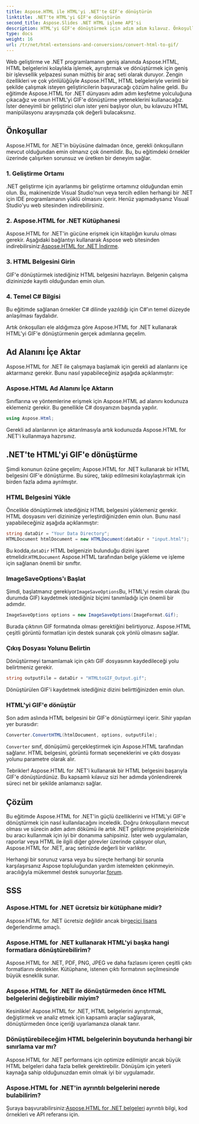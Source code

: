 ```yaml
---
title: Aspose.HTML ile HTML'yi .NET'te GIF'e dönüştürün
linktitle: .NET'te HTML'yi GIF'e dönüştürün
second_title: Aspose.Slides .NET HTML işleme API'si
description: HTML'yi GIF'e dönüştürmek için adım adım kılavuz. Önkoşullar, kod örnekleri, SSS'ler ve daha fazlası! Aspose.HTML ile HTML manipülasyonunuzu optimize edin.
type: docs
weight: 16
url: /tr/net/html-extensions-and-conversions/convert-html-to-gif/
---
```


Web geliştirme ve .NET programlamanın geniş alanında Aspose.HTML, HTML belgelerini kolaylıkla işlemek, ayrıştırmak ve dönüştürmek için geniş bir işlevsellik yelpazesi sunan müthiş bir araç seti olarak duruyor. Zengin özellikleri ve çok yönlülüğüyle Aspose.HTML, HTML belgeleriyle verimli bir şekilde çalışmak isteyen geliştiricilerin başvuracağı çözüm haline geldi. Bu eğitimde Aspose.HTML for .NET dünyasını adım adım keşfetme yolculuğuna çıkacağız ve onun HTML'yi GIF'e dönüştürme yeteneklerini kullanacağız. İster deneyimli bir geliştirici olun ister yeni başlıyor olun, bu kılavuzu HTML manipülasyonu arayışınızda çok değerli bulacaksınız.

## Önkoşullar

Aspose.HTML for .NET'in büyüsüne dalmadan önce, gerekli önkoşulların mevcut olduğundan emin olmanız çok önemlidir. Bu, bu eğitimdeki örnekler üzerinde çalışırken sorunsuz ve üretken bir deneyim sağlar.

### 1. Geliştirme Ortamı

.NET geliştirme için ayarlanmış bir geliştirme ortamınız olduğundan emin olun. Bu, makinenizde Visual Studio'nun veya tercih edilen herhangi bir .NET için IDE programlamanın yüklü olmasını içerir. Henüz yapmadıysanız Visual Studio'yu web sitesinden indirebilirsiniz.

### 2. Aspose.HTML for .NET Kütüphanesi

 Aspose.HTML for .NET'in gücüne erişmek için kitaplığın kurulu olması gerekir. Aşağıdaki bağlantıyı kullanarak Aspose web sitesinden indirebilirsiniz:[Aspose.HTML for .NET İndirme](https://releases.aspose.com/html/net/).

### 3. HTML Belgesini Girin

GIF'e dönüştürmek istediğiniz HTML belgesini hazırlayın. Belgenin çalışma dizininizde kayıtlı olduğundan emin olun.

### 4. Temel C# Bilgisi

Bu eğitimde sağlanan örnekler C# dilinde yazıldığı için C#'ın temel düzeyde anlaşılması faydalıdır.

Artık önkoşulları ele aldığımıza göre Aspose.HTML for .NET kullanarak HTML'yi GIF'e dönüştürmenin gerçek adımlarına geçelim.

## Ad Alanını İçe Aktar

Aspose.HTML for .NET ile çalışmaya başlamak için gerekli ad alanlarını içe aktarmanız gerekir. Bunu nasıl yapabileceğiniz aşağıda açıklanmıştır:

### Aspose.HTML Ad Alanını İçe Aktarın

Sınıflarına ve yöntemlerine erişmek için Aspose.HTML ad alanını kodunuza eklemeniz gerekir. Bu genellikle C# dosyanızın başında yapılır.

```csharp
using Aspose.Html;
```

Gerekli ad alanlarının içe aktarılmasıyla artık kodunuzda Aspose.HTML for .NET'i kullanmaya hazırsınız.

## .NET'te HTML'yi GIF'e dönüştürme

Şimdi konunun özüne geçelim; Aspose.HTML for .NET kullanarak bir HTML belgesini GIF'e dönüştürme. Bu süreç, takip edilmesini kolaylaştırmak için birden fazla adıma ayrılmıştır.

### HTML Belgesini Yükle

Öncelikle dönüştürmek istediğiniz HTML belgesini yüklemeniz gerekir. HTML dosyasını veri dizininize yerleştirdiğinizden emin olun. Bunu nasıl yapabileceğiniz aşağıda açıklanmıştır:

```csharp
string dataDir = "Your Data Directory";
HTMLDocument htmlDocument = new HTMLDocument(dataDir + "input.html");
```

 Bu kodda,`dataDir` HTML belgenizin bulunduğu dizini işaret etmelidir.`HTMLDocument` Aspose.HTML tarafından belge yükleme ve işleme için sağlanan önemli bir sınıftır.

### ImageSaveOptions'ı Başlat

 Şimdi, başlatmanız gerekiyor`ImageSaveOptions`Bu, HTML'yi resim olarak (bu durumda GIF) kaydetmek istediğiniz biçimi tanımladığı için önemli bir adımdır.

```csharp
ImageSaveOptions options = new ImageSaveOptions(ImageFormat.Gif);
```

Burada çıktının GIF formatında olması gerektiğini belirtiyoruz. Aspose.HTML çeşitli görüntü formatları için destek sunarak çok yönlü olmasını sağlar.

### Çıkış Dosyası Yolunu Belirtin

Dönüştürmeyi tamamlamak için çıktı GIF dosyasının kaydedileceği yolu belirtmeniz gerekir.

```csharp
string outputFile = dataDir + "HTMLtoGIF_Output.gif";
```

Dönüştürülen GIF'i kaydetmek istediğiniz dizini belirttiğinizden emin olun.

### HTML'yi GIF'e dönüştür

Son adım aslında HTML belgesini bir GIF'e dönüştürmeyi içerir. Sihir yapılan yer burasıdır:

```csharp
Converter.ConvertHTML(htmlDocument, options, outputFile);
```

`Converter` sınıf, dönüşümü gerçekleştirmek için Aspose.HTML tarafından sağlanır. HTML belgesini, görüntü formatı seçeneklerini ve çıktı dosyası yolunu parametre olarak alır.

Tebrikler! Aspose.HTML for .NET'i kullanarak bir HTML belgesini başarıyla GIF'e dönüştürdünüz. Bu kapsamlı kılavuz sizi her adımda yönlendirerek süreci net bir şekilde anlamanızı sağlar.

## Çözüm

Bu eğitimde Aspose.HTML for .NET'in güçlü özelliklerini ve HTML'yi GIF'e dönüştürmek için nasıl kullanılacağını inceledik. Doğru önkoşulların mevcut olması ve sürecin adım adım dökümü ile artık .NET geliştirme projelerinizde bu aracı kullanmak için iyi bir donanıma sahipsiniz. İster web uygulamaları, raporlar veya HTML ile ilgili diğer görevler üzerinde çalışıyor olun, Aspose.HTML for .NET, araç setinizde değerli bir varlıktır.

 Herhangi bir sorunuz varsa veya bu süreçte herhangi bir sorunla karşılaşırsanız Aspose topluluğundan yardım istemekten çekinmeyin. aracılığıyla mükemmel destek sunuyorlar.[forum](https://forum.aspose.com/).

## SSS

### Aspose.HTML for .NET ücretsiz bir kütüphane midir?
 Aspose.HTML for .NET ücretsiz değildir ancak bir[geçici lisans](https://purchase.aspose.com/temporary-license/) değerlendirme amaçlı.

### Aspose.HTML for .NET kullanarak HTML'yi başka hangi formatlara dönüştürebilirim?
Aspose.HTML for .NET, PDF, PNG, JPEG ve daha fazlasını içeren çeşitli çıktı formatlarını destekler. Kütüphane, istenen çıktı formatının seçilmesinde büyük esneklik sunar.

### Aspose.HTML for .NET ile dönüştürmeden önce HTML belgelerini değiştirebilir miyim?
Kesinlikle! Aspose.HTML for .NET, HTML belgelerini ayrıştırmak, değiştirmek ve analiz etmek için kapsamlı araçlar sağlayarak, dönüştürmeden önce içeriği uyarlamanıza olanak tanır.

### Dönüştürebileceğim HTML belgelerinin boyutunda herhangi bir sınırlama var mı?
Aspose.HTML for .NET performans için optimize edilmiştir ancak büyük HTML belgeleri daha fazla bellek gerektirebilir. Dönüşüm için yeterli kaynağa sahip olduğunuzdan emin olmak iyi bir uygulamadır.

### Aspose.HTML for .NET'in ayrıntılı belgelerini nerede bulabilirim?
 Şuraya başvurabilirsiniz:[Aspose.HTML for .NET belgeleri](https://reference.aspose.com/html/net/) ayrıntılı bilgi, kod örnekleri ve API referansı için.
